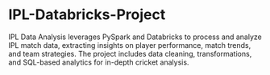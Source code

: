 # IPL-Databricks-Project
IPL Data Analysis leverages PySpark and Databricks to process and analyze IPL match data, extracting insights on player performance, match trends, and team strategies. The project includes data cleaning, transformations, and SQL-based analytics for in-depth cricket analysis.
